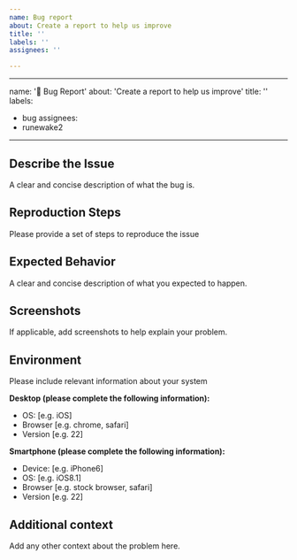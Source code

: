 ```yaml
---
name: Bug report
about: Create a report to help us improve
title: ''
labels: ''
assignees: ''

---
```


---
name: '🐞 Bug Report'
about: 'Create a report to help us improve'
title: ''
labels:
  - bug
assignees:
  - runewake2
  
---

## **Describe the Issue**

A clear and concise description of what the bug is.

## **Reproduction Steps**

Please provide a set of steps to reproduce the issue

## **Expected Behavior**

A clear and concise description of what you expected to happen.

## **Screenshots**
If applicable, add screenshots to help explain your problem.

## Environment

Please include relevant information about your system

**Desktop (please complete the following information):**
 - OS: [e.g. iOS]
 - Browser [e.g. chrome, safari]
 - Version [e.g. 22]

**Smartphone (please complete the following information):**
 - Device: [e.g. iPhone6]
 - OS: [e.g. iOS8.1]
 - Browser [e.g. stock browser, safari]
 - Version [e.g. 22]

## **Additional context**
Add any other context about the problem here.
